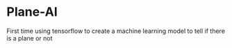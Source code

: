 # Plane-AI

First time using tensorflow to create a machine learning model to tell if there is a plane or not
